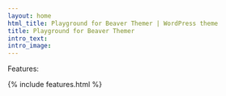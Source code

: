 ```yaml
---
layout: home
html_title: Playground for Beaver Themer | WordPress theme
title: Playground for Beaver Themer
intro_text:
intro_image:
---
```


Features:

{% include features.html %}
